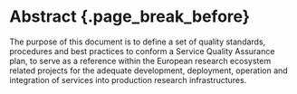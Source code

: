 # Abstract {.page_break_before}

The purpose of this document is to define a set of quality standards,
procedures and best practices to conform a Service Quality Assurance
plan, to serve as a reference within the European research ecosystem 
related projects for the adequate development, deployment, operation
and integration of services into production research infrastructures.
